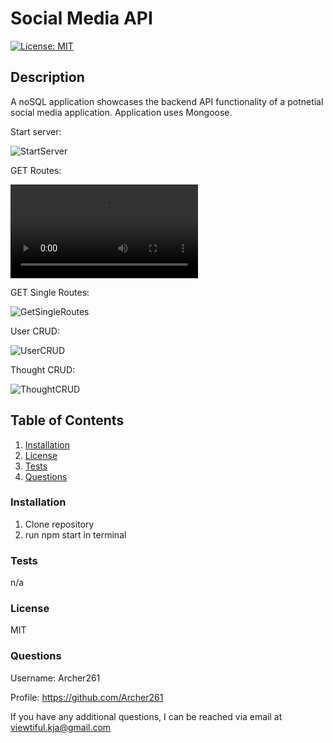 # Social Media API

[![License: MIT](https://img.shields.io/badge/License-MIT-yellow.svg)](https://opensource.org/licenses/MIT)

## **Description**

A noSQL application showcases the backend API functionality of a potnetial social media application.
Application uses Mongoose.

Start server: 

![StartServer](https://drive.google.com/file/d/1irfUNSgGSh9fFZ9JMQt3MZ_Zb_s87f61)

GET Routes:

![Get Routes](https://user-images.githubusercontent.com/104469447/200708417-18da7679-ab89-4202-96bc-db6c7a747db2.webm)

GET Single Routes:

![GetSingleRoutes](https://drive.google.com/file/d/1PPINjHrJWmQU7UlXCszfRhND6HymR5bi)

User CRUD:

![UserCRUD](https://drive.google.com/file/d/1JDjyu6a1pe3A-XAzN_JpP3jyRl_a13aH)

Thought CRUD:

![ThoughtCRUD](https://drive.google.com/file/d/18w19kdMHftOuy1riCvkgfE74F2CV76pM)


## **Table of Contents**

1. [Installation](#Installation)
2. [License](#License)
3. [Tests](#Test)
4. [Questions](#Questions)

### **Installation**

1. Clone repository
2. run npm start in terminal

### **Tests**

n/a

### **License**

MIT

### **Questions**

Username: Archer261

Profile: <https://github.com/Archer261>

If you have any additional questions, I can be reached via email at <viewtiful.kja@gmail.com>
